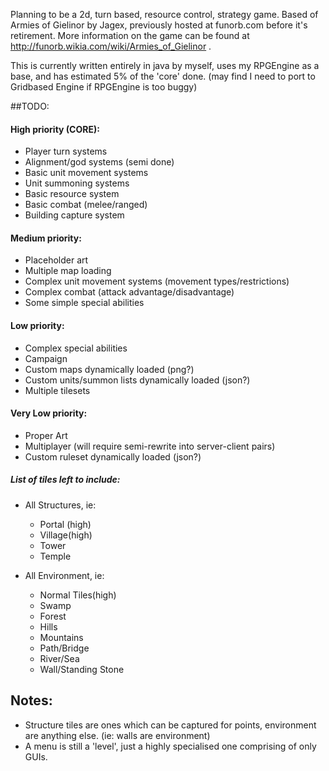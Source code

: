 Planning to be a 2d, turn based, resource control, strategy game. Based of Armies of Gielinor by Jagex, previously hosted at funorb.com before it's retirement. More information on the game can be found at http://funorb.wikia.com/wiki/Armies_of_Gielinor .

This is currently written entirely in java by myself, uses my RPGEngine as a base, and has estimated 5% of the 'core' done.
(may find I need to port to Gridbased Engine if RPGEngine is too buggy)

##TODO:

#### High priority (CORE):
- Player turn systems
- Alignment/god systems      (semi done)
- Basic unit movement systems
- Unit summoning systems
- Basic resource system
- Basic combat (melee/ranged)
- Building capture system

#### Medium priority:
- Placeholder art
- Multiple map loading
- Complex unit movement systems (movement types/restrictions)
- Complex combat (attack advantage/disadvantage)
- Some simple special abilities

#### Low priority:
- Complex special abilities
- Campaign
- Custom maps dynamically loaded (png?)
- Custom units/summon lists dynamically loaded (json?)
- Multiple tilesets

#### Very Low priority:
- Proper Art
- Multiplayer (will require semi-rewrite into server-client pairs)
- Custom ruleset dynamically loaded (json?)



##### List of tiles left to include:
- All Structures, ie:
   - Portal (high)
   - Village(high)
   - Tower
   - Temple
   
- All Environment, ie:
   - Normal Tiles(high)
   - Swamp
   - Forest
   - Hills
   - Mountains
   - Path/Bridge
   - River/Sea
   - Wall/Standing Stone


## Notes:
- Structure tiles are ones which can be captured for points, environment are anything else. (ie: walls are environment)
- A menu is still a 'level', just a highly specialised one comprising of only GUIs.